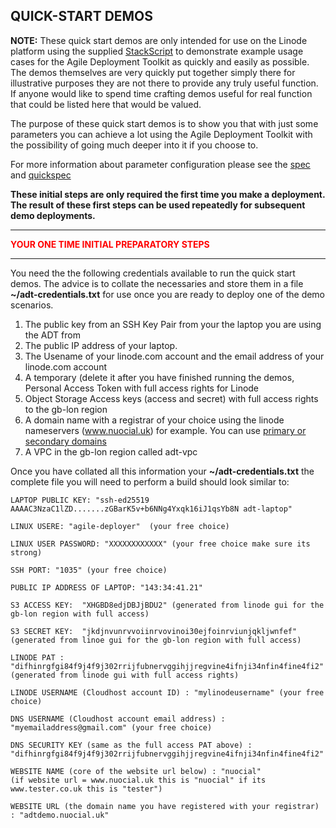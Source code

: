 ## QUICK-START DEMOS  

**NOTE:** These quick start demos are only intended for use on the Linode platform using the supplied [StackScript](https://cloud.linode.com/stackscripts/635271) to demonstrate example usage cases for the Agile Deployment Toolkit as quickly and easily as possible.  The demos themselves are very quickly put together simply there for illustrative purposes they are not there to provide any truly useful function. If anyone would like to spend time crafting demos useful for real function that could be listed here that would be valued. 

The purpose of these quick start demos is to show you that with just some parameters you can achieve a lot using the Agile Deployment Toolkit with the possibility of going much deeper into it if you choose to.

For more information about parameter configuration please see the [spec](https://github.com/wintersys-projects/adt-build-machine-scripts/blob/main/templatedconfigurations/specification.md) and [quickspec](https://github.com/wintersys-projects/adt-build-machine-scripts/blob/main/templatedconfigurations/quick_specification.dat)

**These initial steps are only required the first time you make a deployment. The result of these first steps can be used repeatedly for subsequent demo deployments.** 

--------------------------
<span style="color:red">**YOUR ONE TIME INITIAL PREPARATORY STEPS**</span>

--------------------------

You need the the following credentials available to run the quick start demos. The advice is to collate the necessaries and store them in a file **~/adt-credentials.txt** for use once you are ready to deploy one of the demo scenarios. 

1. The public key from an SSH Key Pair from your the laptop you are using the ADT from
3. The public IP address of your laptop. 
4. The Usename of your linode.com account and the email address of your linode.com account
5. A temporary (delete it after you have finished running the demos, Personal Access Token with full access rights for Linode
6. Object Storage Access keys (access and secret) with full access rights to the gb-lon region
7. A domain name with a registrar of your choice using the linode nameservers (www.nuocial.uk) for example. You can use [primary or secondary domains](https://techdocs.akamai.com/cloud-computing/docs/create-a-domain)
8. A VPC in the gb-lon region called adt-vpc

Once you have collated all this information your **~/adt-credentials.txt** the complete file you will need to perform a build should look similar to:

````LAPTOP PUBLIC KEY: "ssh-ed25519 AAAAC3NzaC1lZD.......zGBarK5v+b6NNg4Yxqk16iJ1qsYb8N adt-laptop"````  

    LINUX USERE: "agile-deployer"  (your free choice)  

    LINUX USER PASSWORD: "XXXXXXXXXXXX" (your free choice make sure its strong)  

    SSH PORT: "1035" (your free choice)  

    PUBLIC IP ADDRESS OF LAPTOP: "143:34:41.21"

    S3 ACCESS KEY:  "XHGBD8edjDBJjBDU2" (generated from linode gui for the gb-lon region with full access)  

    S3 SECRET KEY:  "jkdjnvunrvvoiinrvovinoi30ejfoinrviunjqkljwnfef" (generated from linoe gui for the gb-lon region with full access)  

    LINODE PAT : "difhinrgfgi84f9j4f9j302rrijfubnervggihjjregvine4ifnji34nfin4fine4fi2" (generated from linode gui with full access rights)  

    LINODE USERNAME (Cloudhost account ID) : "mylinodeusername" (your free choice)  

    DNS USERNAME (Cloudhost account email address) : "myemailaddress@gmail.com" (your free choice)  

    DNS SECURITY KEY (same as the full access PAT above) : "difhinrgfgi84f9j4f9j302rrijfubnervggihjjregvine4ifnji34nfin4fine4fi2"  

    WEBSITE NAME (core of the website url below) : "nuocial"   
    (if website url = www.nuocial.uk this is "nuocial" if its www.tester.co.uk this is "tester")  

    WEBSITE URL (the domain name you have registered with your registrar) : "adtdemo.nuocial.uk"  

